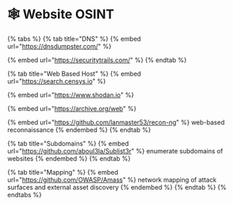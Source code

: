 # 🕸️ Website OSINT



{% tabs %}
{% tab title="DNS" %}
{% embed url="https://dnsdumpster.com/" %}

{% embed url="https://securitytrails.com/" %}
{% endtab %}

{% tab title="Web Based Host" %}
{% embed url="https://search.censys.io" %}

{% embed url="https://www.shodan.io" %}

{% embed url="https://archive.org/web" %}

{% embed url="https://github.com/lanmaster53/recon-ng" %}
web-based reconnaissance
{% endembed %}
{% endtab %}

{% tab title="Subdomains" %}
{% embed url="https://github.com/aboul3la/Sublist3r" %}
enumerate subdomains of websites
{% endembed %}
{% endtab %}

{% tab title="Mapping" %}
{% embed url="https://github.com/OWASP/Amass" %}
network mapping of attack surfaces and external asset discovery
{% endembed %}
{% endtab %}
{% endtabs %}
